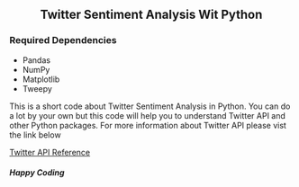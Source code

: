 <h2 style="text-align:center;"><b>Twitter Sentiment Analysis Wit Python </b></h2>

<h3> Required Dependencies </h3>
<ul>
<li> Pandas </li>
<li> NumPy </li>
<li> Matplotlib </li>
<li> Tweepy </li>
</ul>

This is a short code about Twitter Sentiment Analysis in Python. You can do a lot by your own but this code will help
you to understand Twitter API and other Python packages.
For more information about Twitter API please vist the link below

<a href="http://docs.tweepy.org/en/v3.5.0/api.html">Twitter API Reference </a>

<h4><i> Happy Coding </i> </h4>
